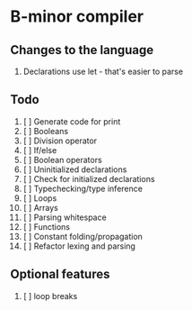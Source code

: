 # B-minor compiler

## Changes to the language
1. Declarations use let - that's easier to parse

## Todo
1. [ ] Generate code for print
2. [ ] Booleans
3. [ ] Division operator
4. [ ] If/else
5. [ ] Boolean operators
6. [ ] Uninitialized declarations
7. [ ] Check for initialized declarations
8. [ ] Typechecking/type inference
9. [ ] Loops
10. [ ] Arrays
11. [ ] Parsing whitespace
12. [ ] Functions
13. [ ] Constant folding/propagation
14. [ ] Refactor lexing and parsing

## Optional features
1. [ ] loop breaks
